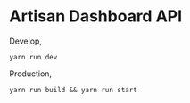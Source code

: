 # Artisan Dashboard API

Develop,

```
yarn run dev
```

Production,

```
yarn run build && yarn run start
```
